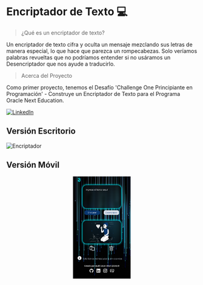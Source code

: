 # Encriptador de Texto 💻

> ¿Qué es un encriptador de texto?

Un encriptador de texto cifra y oculta un mensaje mezclando sus letras de manera especial, lo que hace que parezca un rompecabezas. Solo veríamos palabras revueltas que no podríamos entender si no usáramos un Desencriptador que nos ayude a traducirlo.

> Acerca del Proyecto

Como primer proyecto, tenemos el Desafío 'Challenge One Principiante en Programación' - Construye un Encriptador de Texto para el Programa Oracle Next Education.

[![LinkedIn](https://img.shields.io/badge/LinkedIn-%230077B5.svg?logo=linkedin&logoColor=white)](https://www.linkedin.com/in/yudi-aleyda-calan-chan-a40154277/) 

## Versión Escritorio

<img src="https://github.com/YuDiCC/ChallengeOne_Encriptador_de_Texto/blob/main/imagenes/escritorio.jpeg" alt="Encriptador"/>

## Versión Móvil

<p align="center">
  <img src="https://github.com/YuDiCC/ChallengeOne_Encriptador_de_Texto/blob/main/imagenes/movil.png" alt="Imagen de ejemplo" width="30%"/>
</p>




